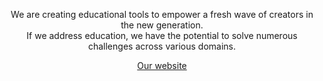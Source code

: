 <p align="center">
  We are creating educational tools to empower a fresh wave of creators in the new generation. <br/>
  If we address education, we have the potential to solve numerous challenges across various domains.
</p>

<p align="center">
  <a href="https://learastu.com">Our website</a>
  
</p>
